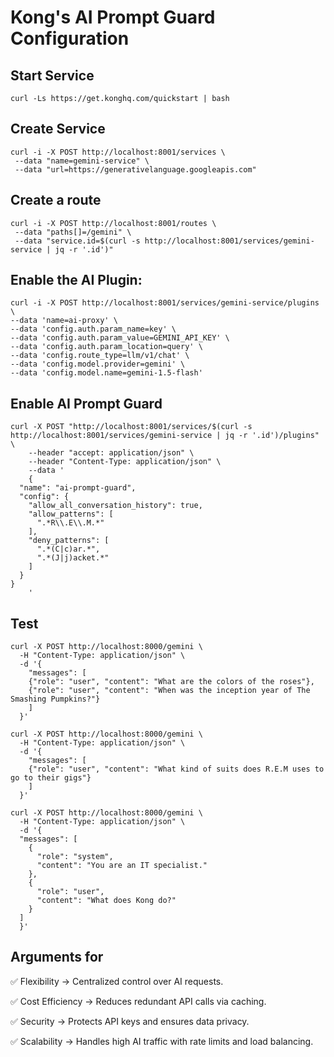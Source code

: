 # Kong's AI Prompt Guard Configuration

## Start Service

```shell
curl -Ls https://get.konghq.com/quickstart | bash
```

## Create Service

```shell
curl -i -X POST http://localhost:8001/services \
 --data "name=gemini-service" \
 --data "url=https://generativelanguage.googleapis.com"
```

## Create a route

```shell
curl -i -X POST http://localhost:8001/routes \
 --data "paths[]=/gemini" \
 --data "service.id=$(curl -s http://localhost:8001/services/gemini-service | jq -r '.id')"
```

## Enable the AI Plugin:

```shell
curl -i -X POST http://localhost:8001/services/gemini-service/plugins \
--data 'name=ai-proxy' \
--data 'config.auth.param_name=key' \
--data 'config.auth.param_value=GEMINI_API_KEY' \
--data 'config.auth.param_location=query' \
--data 'config.route_type=llm/v1/chat' \
--data 'config.model.provider=gemini' \
--data 'config.model.name=gemini-1.5-flash'
```

## Enable AI Prompt Guard

```shell
curl -X POST "http://localhost:8001/services/$(curl -s http://localhost:8001/services/gemini-service | jq -r '.id')/plugins" \
    --header "accept: application/json" \
    --header "Content-Type: application/json" \
    --data '
    {
  "name": "ai-prompt-guard",
  "config": {
    "allow_all_conversation_history": true,
    "allow_patterns": [
      ".*R\\.E\\.M.*"
    ],
    "deny_patterns": [
      ".*(C|c)ar.*",
      ".*(J|j)acket.*"
    ]
  }
}
    '
```

## Test

```shell
curl -X POST http://localhost:8000/gemini \
  -H "Content-Type: application/json" \
  -d '{
    "messages": [
    {"role": "user", "content": "What are the colors of the roses"},
    {"role": "user", "content": "When was the inception year of The Smashing Pumpkins?"}
    ]
  }'
```

```shell
curl -X POST http://localhost:8000/gemini \
  -H "Content-Type: application/json" \
  -d '{
    "messages": [
    {"role": "user", "content": "What kind of suits does R.E.M uses to go to their gigs"}
    ]
  }'
```

```shell
curl -X POST http://localhost:8000/gemini \
  -H "Content-Type: application/json" \
  -d '{
  "messages": [
    {
      "role": "system",
      "content": "You are an IT specialist."
    },
    {
      "role": "user",
      "content": "What does Kong do?"
    }
  ]
  }'
```

## Arguments for

✅ Flexibility → Centralized control over AI requests.

✅ Cost Efficiency → Reduces redundant API calls via caching.

✅ Security → Protects API keys and ensures data privacy.

✅ Scalability → Handles high AI traffic with rate limits and load balancing.
